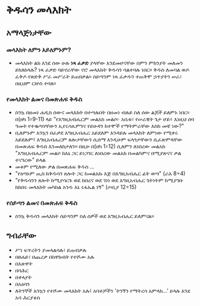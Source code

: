 # ቅዱሳን መላእክት

## አማላጅነታቸው

### መላእክት ለምን አይለምኑም?

* መላእክት ልክ እንደ ሰው ሁሉ **ነጻ ፈቃድ** ያላቸው እንደመሆናቸው በምን ምክንያት መለመን ይከለከላሉ? ነጻ ፈቃድ ባይኖራቸው ኖሮ መላእክት ቅዱሳን ባልተባሉ ነበር። ቅዱስ ለመባል ወዶ ፈቅዶ የጽድቅ ሥራ መሥራት ይጠበቃል። ሰይጣንም ነጻ ፈቃዱን ተጠቅሞ ኃጥያትን ሠራ፣ በዚህም ርኵስ ተባለ።

### የመላእክት ልመና በመጽሐፍ ቅዱስ

* ስንኳ በዘመነ ሐዲስ ሰውና መላእክት በተጣሉበት በዘመነ ብሉይ ስለ ሰው ልጆች ይለምኑ ነበር። በ(ዘካ 1፥9-11) ላይ "የእግዚአብሔርም መልአክ መልሶ፦ አቤቱ፣ የሠራዊት ጌታ ሆይ፥ እነዚህ ሰባ ዓመት የተቈጣሃቸውን ኢየሩሳሌምንና የይሁዳን ከተሞች የማትምራቸው እስከ መቼ ነው?"
* ቢለምኑም እንኳን በፈቃደ እግዚአብሔር አይደለም እንዳይሉ መላእክት ለምነው የሚቀሩ አይደሉም፤ እግዚአብሔርም ጸሎታቸውን ሲሰማ እንዲሁም ፍላጎታቸውን ሲፈጽምላቸው በመጽሐፍ ቅዱስ እንመለከታለን። በዚሁ በ(ዘካ 1፥12) ሲለምን ለነበረው መልአክ "እግዚአብሔርም መልሶ ከእኔ ጋር ይነጋገር ለነበረው መልአክ በመልካምና በሚያጽናና ቃል ተናገረው" ይላል
* መቆም የሚለው ቃል በመጽሐፍ ቅዱስ ...
* "የዕጣኑም ጢስ ከቅዱሳን ጸሎት ጋር ከመልአኩ እጅ በእግዚአብሔር ፊት ወጣ" (ራእ 8÷4)
* "የቅዱሳንን ጸሎት ከሚያሳርጉ ወደ ከበረና ወደ ገነነ ወደ እግዚአብሔር ጌትነትም ከሚያገቡ ከከበሩ መላእክት መካከል አንዱ እኔ ሩፋኤል ነኝ" (ጦቢያ 12÷15)

### የሰይጣን ልመና በመጽሐፍ ቅዱስ

* ስንኳ ቅዱሳን መላእክት ሰይጣንም ስለ ሰዎች ወደ እግዚአብሔር ይለምናል።

## ግብራቸው

* ሥነ ፍጥረትን ያመላልሳሉ፣ ይጠብቃሉ 
* በፀሐይ፣ በጨረቃ በከዋክብት የተሾሙ አሉ 
* በእጽዋት 
* በባሕር 
* በቀላያት 
* በአዕባን 
* ለትንኞች እንኳን የተሾሙ መላእክት አሉ፤ አባቶቻችን 'ትንኝን የማትረሳ አምላክ...' ይላሉ እንደ አባ ሕርያቆስ
